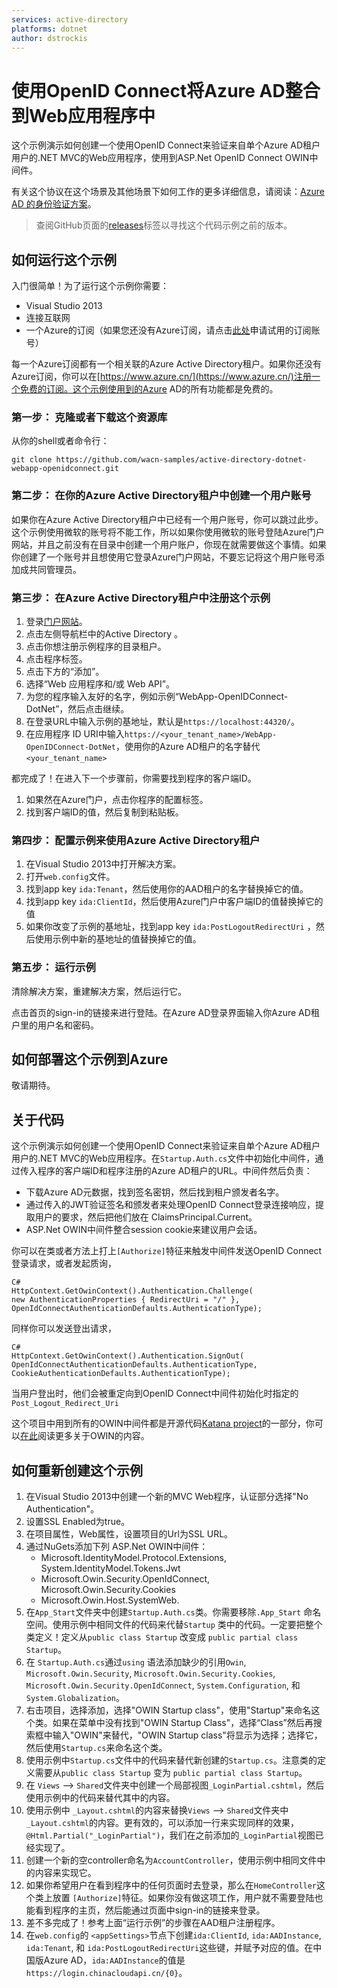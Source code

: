 ```yaml
---
services: active-directory
platforms: dotnet
author: dstrockis
---
```



# 使用OpenID Connect将Azure AD整合到Web应用程序中

这个示例演示如何创建一个使用OpenID Connect来验证来自单个Azure AD租户用户的.NET MVC的Web应用程序，使用到ASP.Net OpenID Connect OWIN中间件。

有关这个协议在这个场景及其他场景下如何工作的更多详细信息，请阅读：[Azure AD 的身份验证方案](https://www.azure.cn/documentation/articles/active-directory-authentication-scenarios/)。

> 查阅GitHub页面的[releases](../../releases)标签以寻找这个代码示例之前的版本。

## 如何运行这个示例

入门很简单！为了运行这个示例你需要：

- Visual Studio 2013
- 连接互联网
- 一个Azure的订阅（如果您还没有Azure订阅，请点击[此处](https://www.azure.cn/)申请试用的订阅账号）

每一个Azure订阅都有一个相关联的Azure Active Directory租户。如果你还没有Azure订阅，你可以在[https://www.azure.cn/](https://www.azure.cn/)注册一个免费的订阅。这个示例使用到的Azure AD的所有功能都是免费的。

### 第一步： 克隆或者下载这个资源库

从你的shell或者命令行：

	git clone https://github.com/wacn-samples/active-directory-dotnet-webapp-openidconnect.git

### 第二步： 在你的Azure Active Directory租户中创建一个用户账号

如果你在Azure Active Directory租户中已经有一个用户账号，你可以跳过此步。这个示例使用微软的账号将不能工作，所以如果你使用微软的账号登陆Azure门户网站，并且之前没有在目录中创建一个用户账户，你现在就需要做这个事情。如果你创建了一个账号并且想使用它登录Azure门户网站，不要忘记将这个用户账号添加成共同管理员。

### 第三步： 在Azure Active Directory租户中注册这个示例

1. 登录[门户网站](https://manage.windowsazure.cn)。
2. 点击左侧导航栏中的Active Directory 。
3. 点击你想注册示例程序的目录租户。
4. 点击程序标签。
5. 点击下方的“添加”。
6. 选择“Web 应用程序和/或 Web API”。
7. 为您的程序输入友好的名字，例如示例“WebApp-OpenIDConnect-DotNet”，然后点击继续。
8. 在登录URL中输入示例的基地址，默认是`https://localhost:44320/`。
9. 在应用程序 ID URI中输入`https://<your_tenant_name>/WebApp-OpenIDConnect-DotNet`，使用你的Azure AD租户的名字替代`<your_tenant_name>`

都完成了！在进入下一个步骤前，你需要找到程序的客户端ID。

1. 如果然在Azure门户，点击你程序的配置标签。
2. 找到客户端ID的值，然后复制到粘贴板。

### 第四步： 配置示例来使用Azure Active Directory租户

1. 在Visual Studio 2013中打开解决方案。
2. 打开`web.config`文件。
3. 找到app key `ida:Tenant`，然后使用你的AAD租户的名字替换掉它的值。
4. 找到app key `ida:ClientId`，然后使用Azure门户中客户端ID的值替换掉它的值
5. 如果你改变了示例的基地址，找到app key `ida:PostLogoutRedirectUri` ，然后使用示例中新的基地址的值替换掉它的值。

### 第五步： 运行示例

清除解决方案，重建解决方案，然后运行它。

点击首页的sign-in的链接来进行登陆。在Azure AD登录界面输入你Azure AD租户里的用户名和密码。

## 如何部署这个示例到Azure

敬请期待。

## 关于代码

这个示例演示如何创建一个使用OpenID Connect来验证来自单个Azure AD租户用户的.NET MVC的Web应用程序。在`Startup.Auth.cs`文件中初始化中间件，通过传入程序的客户端ID和程序注册的Azure AD租户的URL。中间件然后负责：

- 下载Azure AD元数据，找到签名密钥，然后找到租户颁发者名字。
- 通过传入的JWT验证签名和颁发者来处理OpenID Connect登录连接响应，提取用户的要求，然后把他们放在
 ClaimsPrincipal.Current。
- ASP.Net OWIN中间件整合session cookie来建议用户会话。

你可以在类或者方法上打上`[Authorize]`特征来触发中间件发送OpenID Connect登录请求，或者发起质询，

	C#
	HttpContext.GetOwinContext().Authentication.Challenge(
	new AuthenticationProperties { RedirectUri = "/" },
	OpenIdConnectAuthenticationDefaults.AuthenticationType);

同样你可以发送登出请求，

	C#
	HttpContext.GetOwinContext().Authentication.SignOut(
	OpenIdConnectAuthenticationDefaults.AuthenticationType,
	CookieAuthenticationDefaults.AuthenticationType);

当用户登出时，他们会被重定向到OpenID Connect中间件初始化时指定的`Post_Logout_Redirect_Uri`

这个项目中用到所有的OWIN中间件都是开源代码[Katana project](http://katanaproject.codeplex.com)的一部分，你可以[在此](http://owin.org)阅读更多关于OWIN的内容。

## 如何重新创建这个示例

1. 在Visual Studio 2013中创建一个新的MVC Web程序，认证部分选择"No Authentication"。
2. 设置SSL Enabled为true。
3. 在项目属性，Web属性，设置项目的Url为SSL URL。
4. 通过NuGets添加下列 ASP.Net OWIN中间件：
	- Microsoft.IdentityModel.Protocol.Extensions, System.IdentityModel.Tokens.Jwt 
	- Microsoft.Owin.Security.OpenIdConnect, Microsoft.Owin.Security.Cookies 
	- Microsoft.Owin.Host.SystemWeb.
5. 在`App_Start`文件夹中创建`Startup.Auth.cs`类。你需要移除`.App_Start` 命名空间。使用示例中相同文件的代码来代替`Startup` 类中的代码。一定要把整个类定义！定义从`public class Startup` 改变成 `public partial class Startup`。
6. 在 `Startup.Auth.cs`通过`using` 语法添加缺少的引用`Owin`, `Microsoft.Owin.Security`, `Microsoft.Owin.Security.Cookies`, `Microsoft.Owin.Security.OpenIdConnect`, `System.Configuration`, 和 `System.Globalization`。
7. 右击项目，选择添加，选择"OWIN Startup class"，使用"Startup"来命名这个类。如果在菜单中没有找到"OWIN Startup Class"，选择“Class”然后再搜索框中输入"OWIN"来替代，"OWIN Startup class"将显示为选择；选择它，然后使用`Startup.cs`来命名这个类。
8. 使用示例中`Startup.cs`文件中的代码来替代新创建的`Startup.cs`。注意类的定义需要从`public class Startup` 变为 `public partial class Startup`。
9. 在 `Views` --> `Shared`文件夹中创建一个局部视图`_LoginPartial.cshtml`，然后使用示例中的代码来替代其中的内容。
10. 使用示例中 `_Layout.cshtml`的内容来替换`Views` --> `Shared`文件夹中 `_Layout.cshtml`的内容。更有效的，可以添加一行来实现同样的效果，`@Html.Partial("_LoginPartial")`，我们在之前添加的`_LoginPartial`视图已经实现了。
11. 创建一个新的空controller命名为`AccountController`，使用示例中相同文件中的内容来实现它。
12. 如果你希望用户在看到程序中的任何页面时去登录，那么在`HomeController`这个类上放置 `[Authorize]`特征。如果你没有做这项工作，用户就不需要登陆也能看到程序的主页，然后能通过页面中sign-in的链接来登录。
13. 差不多完成了！参考上面“运行示例”的步骤在AAD租户注册程序。
14. 在`web.config`的 `<appSettings>`节点下创建`ida:ClientId`, `ida:AADInstance`, `ida:Tenant`, 和 `ida:PostLogoutRedirectUri`这些键，并赋予对应的值。在中国版Azure AD，`ida:AADInstance`的值是`https://login.chinacloudapi.cn/{0}`。



